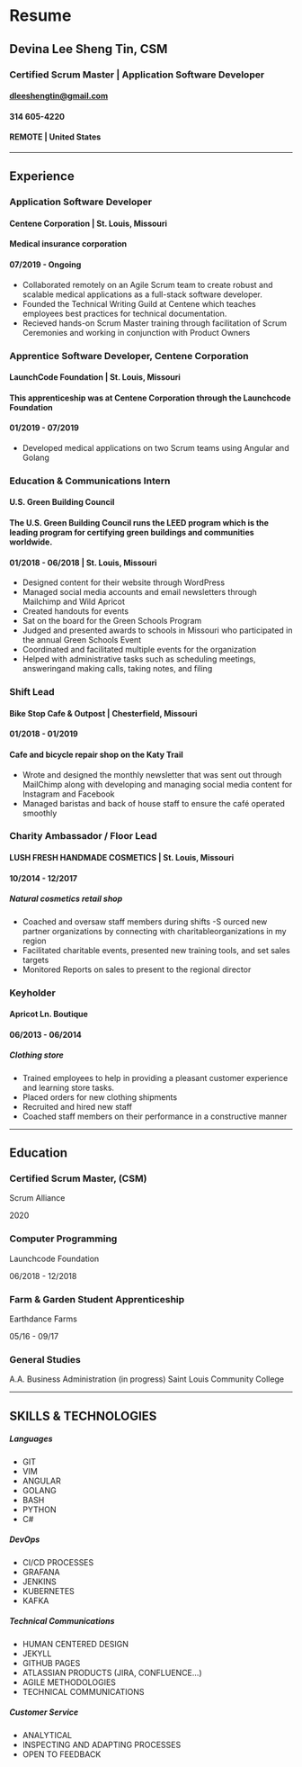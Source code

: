 # Resume
## Devina Lee Sheng Tin, CSM
### Certified Scrum Master | Application Software Developer

#### dleeshengtin@gmail.com
#### 314 605-4220
#### REMOTE | United States
---
## Experience
### Application Software Developer
#### Centene Corporation | St. Louis, Missouri
#### Medical insurance corporation
#### 07/2019 - Ongoing
- Collaborated remotely on an Agile Scrum team to create robust and
scalable medical applications as a full-stack software developer.
- Founded the Technical Writing Guild at Centene which teaches employees
best practices for technical documentation.
- Recieved hands-on Scrum Master training through facilitation of Scrum
Ceremonies and working in conjunction with Product Owners

### Apprentice Software Developer, Centene Corporation
#### LaunchCode Foundation | St. Louis, Missouri
#### This apprenticeship was at Centene Corporation through the Launchcode Foundation 
#### 01/2019 - 07/2019
 - Developed medical applications on two Scrum teams using Angular and
Golang

### Education & Communications Intern
#### U.S. Green Building Council
#### The U.S. Green Building Council runs the LEED program which is the leading program for certifying green buildings and communities worldwide. 
#### 01/2018 - 06/2018 | St. Louis, Missouri
- Designed content for their website through WordPress
- Managed social media accounts and email newsletters through Mailchimp and Wild Apricot
- Created handouts for events
- Sat on the board for the Green Schools Program
- Judged and presented awards to schools in Missouri who participated in the annual Green Schools Event
- Coordinated and facilitated multiple events for the organization
- Helped with administrative tasks such as scheduling meetings, answeringand making calls, taking notes, and filing

### Shift Lead
#### Bike Stop Cafe & Outpost | Chesterfield, Missouri
#### 01/2018 - 01/2019
#### Cafe and bicycle repair shop on the Katy Trail
- Wrote and designed the monthly newsletter that was sent out through MailChimp along with developing and managing social media content for Instagram and Facebook
- Managed baristas and back of house staff to ensure the café operated
smoothly

### Charity Ambassador / Floor Lead 
#### LUSH FRESH HANDMADE COSMETICS | St. Louis, Missouri
#### 10/2014 - 12/2017
##### Natural cosmetics retail shop
- Coached and oversaw staff members during shifts
-S ourced new partner organizations by connecting with charitableorganizations in my region
- Facilitated charitable events, presented new training tools, and set sales
targets
- Monitored Reports on sales to present to the regional director

### Keyholder
#### Apricot Ln. Boutique
#### 06/2013 - 06/2014
##### Clothing store 
- Trained employees to help in providing a pleasant customer experience and learning store tasks. 
- Placed orders for new clothing shipments
- Recruited and hired new staff
- Coached staff members on their performance in a constructive manner 

---
## Education

### Certified Scrum Master, (CSM)

Scrum Alliance 

2020
### Computer Programming

Launchcode Foundation

06/2018 - 12/2018

### Farm & Garden Student Apprenticeship 

Earthdance Farms

05/16 - 09/17 

### General Studies

A.A. Business Administration (in progress)
Saint Louis Community College


---
## SKILLS & TECHNOLOGIES

##### Languages 
- GIT
- VIM
- ANGULAR
- GOLANG
- BASH
- PYTHON
- C#  

##### DevOps
- CI/CD PROCESSES
- GRAFANA
- JENKINS
- KUBERNETES
- KAFKA  

##### Technical Communications
- HUMAN CENTERED DESIGN
- JEKYLL
- GITHUB PAGES
- ATLASSIAN PRODUCTS (JIRA, CONFLUENCE...)
- AGILE METHODOLOGIES
- TECHNICAL COMMUNICATIONS

##### Customer Service
- ANALYTICAL 
- INSPECTING AND ADAPTING PROCESSES
- OPEN TO FEEDBACK

